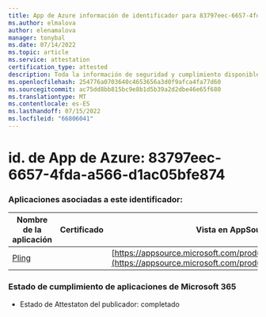 ```yaml
---
title: App de Azure información de identificador para 83797eec-6657-4fda-a566-d1ac05bfe874
ms.author: elmalova
author: elenamalova
manager: tonybal
ms.date: 07/14/2022
ms.topic: article
ms.service: attestation
certification_type: attested
description: Toda la información de seguridad y cumplimiento disponible para 83797eec-6657-4fda-a566-d1ac05bfe874.
ms.openlocfilehash: 254776a0703640c4653656a3d0f9afca4fa77d60
ms.sourcegitcommit: ac75dd8bb815bc9e8b1d5b39a2d2dbe46e65f680
ms.translationtype: MT
ms.contentlocale: es-ES
ms.lasthandoff: 07/15/2022
ms.locfileid: "66806041"
---
```

# <a name="azure-app-id-83797eec-6657-4fda-a566-d1ac05bfe874"></a>id. de App de Azure: 83797eec-6657-4fda-a566-d1ac05bfe874


### <a name="apps-associated-with-this-id"></a>Aplicaciones asociadas a este identificador:
| **Nombre de la aplicación** | **Certificado** | **Vista en AppSource** |
|--------------|---------------|-----------------------|
| [Pling](../forward/WA200004294.md) |  | [https://appsource.microsoft.com/product/office/WA200004294](https://appsource.microsoft.com/product/office/WA200004294) |

### <a name="microsoft-365-app-compliance-status"></a>Estado de cumplimiento de aplicaciones de Microsoft 365
- Estado de Attestaton del publicador: completado
